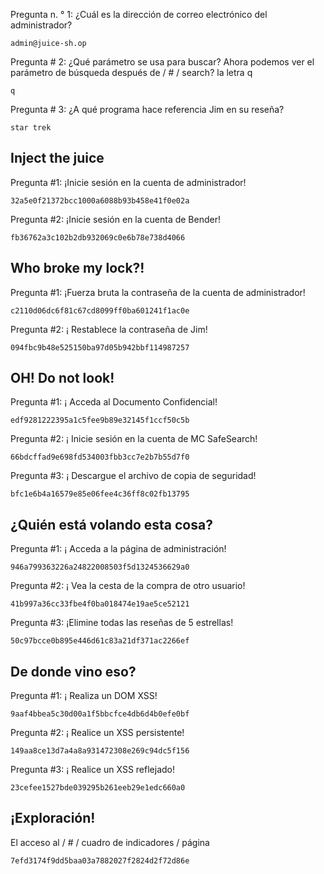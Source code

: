 Pregunta n. ° 1: ¿Cuál es la dirección de correo electrónico del administrador?

    admin@juice-sh.op

Pregunta # 2: ¿Qué parámetro se usa para buscar? Ahora podemos ver el parámetro de búsqueda después de / # / search? la 
letra q

    q

Pregunta # 3: ¿A qué programa hace referencia Jim en su reseña? 

    star trek

## Inject the juice

Pregunta #1: ¡Inicie sesión en la cuenta de administrador!

    32a5e0f21372bcc1000a6088b93b458e41f0e02a

Pregunta #2: ¡Inicie sesión en la cuenta de Bender!

    fb36762a3c102b2db932069c0e6b78e738d4066

## Who broke my lock?!

Pregunta #1: ¡Fuerza bruta la contraseña de la cuenta de administrador!

    c2110d06dc6f81c67cd8099ff0ba601241f1ac0e

Pregunta #2: ¡  Restablece la contraseña de Jim!

    094fbc9b48e525150ba97d05b942bbf114987257

## OH! Do not look!

Pregunta #1: ¡  Acceda al Documento Confidencial!

    edf9281222395a1c5fee9b89e32145f1ccf50c5b

Pregunta #2: ¡  Inicie sesión en la cuenta de MC SafeSearch!

    66bdcffad9e698fd534003fbb3cc7e2b7b55d7f0

Pregunta #3: ¡  Descargue el archivo de copia de seguridad!

    bfc1e6b4a16579e85e06fee4c36ff8c02fb13795

## ¿Quién está volando esta cosa?

Pregunta #1: ¡  Acceda a la página de administración!

    946a799363226a24822008503f5d1324536629a0

Pregunta #2: ¡  Vea la cesta de la compra de otro usuario!

    41b997a36cc33fbe4f0ba018474e19ae5ce52121

Pregunta #3: ¡Elimine todas las reseñas de 5 estrellas!

    50c97bcce0b895e446d61c83a21df371ac2266ef

## De donde vino eso?

Pregunta #1: ¡  Realiza un DOM XSS!

    9aaf4bbea5c30d00a1f5bbcfce4db6d4b0efe0bf

Pregunta #2: ¡  Realice un XSS persistente!

    149aa8ce13d7a4a8a931472308e269c94dc5f156

Pregunta #3: ¡  Realice un XSS reflejado!

    23cefee1527bde039295b261eeb29e1edc660a0

## ¡Exploración!

El acceso al  / # / cuadro de indicadores / página

    7efd3174f9dd5baa03a7882027f2824d2f72d86e
